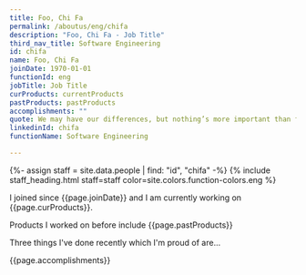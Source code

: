 ```yaml
---
title: Foo, Chi Fa
permalink: /aboutus/eng/chifa
description: "Foo, Chi Fa - Job Title"
third_nav_title: Software Engineering
id: chifa
name: Foo, Chi Fa
joinDate: 1970-01-01
functionId: eng
jobTitle: Job Title
curProducts: currentProducts
pastProducts: pastProducts
accomplishments: ""
quote: We may have our differences, but nothing’s more important than family.
linkedinId: chifa
functionName: Software Engineering

---
```


{%- assign staff = site.data.people | find: "id", "chifa" -%}
{% include staff_heading.html staff=staff color=site.colors.function-colors.eng %}

<p>I joined since {{page.joinDate}} and I am currently working on {{page.curProducts}}.</p>

<p>Products I worked on before include {{page.pastProducts}}</p>

<p>Three things I've done recently which I'm proud of are...</p>
{{page.accomplishments}}
